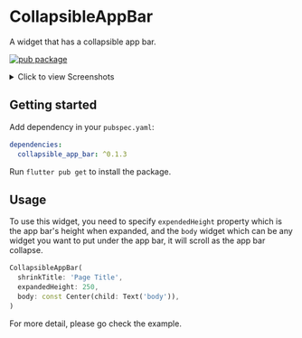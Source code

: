 # CollapsibleAppBar

A widget that has a collapsible app bar.

[![pub package](https://img.shields.io/pub/v/collapsible_app_bar?color=blue)](https://pub.dev/packages/collapsible_app_bar)

<details><summary>Click to view Screenshots</summary>

| Expanded                                     | Collapsed                                      |
| -------------------------------------------- | ---------------------------------------------- |
| ![expanded](https://raw.githubusercontent.com/aJIEw/collapsible_app_bar/main/media/screenshot_expanded.png) | ![collapsed](https://raw.githubusercontent.com/aJIEw/collapsible_app_bar/main/media/screenshot_collapsed.png) |
</details>

## Getting started

Add dependency in your `pubspec.yaml`:

```yaml
dependencies:
  collapsible_app_bar: ^0.1.3
```

Run `flutter pub get` to install the package.

## Usage

To use this widget, you need to specify `expendedHeight` property which is the app bar's height when expanded, and the `body` widget which can be any widget you want to put under the app bar, it will scroll as the app bar collapse.

```dart
CollapsibleAppBar(
  shrinkTitle: 'Page Title',
  expandedHeight: 250,
  body: const Center(child: Text('body')),
)
```

For more detail, please go check the example.